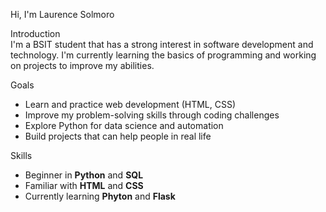  Hi, I'm Laurence Solmoro  

 Introduction  
I'm a BSIT student that has a strong interest in software development and technology.  I'm currently learning the basics of programming and working on projects to improve my abilities.

 Goals  
- Learn and practice web development (HTML, CSS)  
- Improve my problem-solving skills through coding challenges  
- Explore Python for data science and automation  
- Build projects that can help people in real life  

 Skills  
- Beginner in **Python** and **SQL**  
- Familiar with **HTML** and **CSS**  
- Currently learning **Phyton** and **Flask** 

